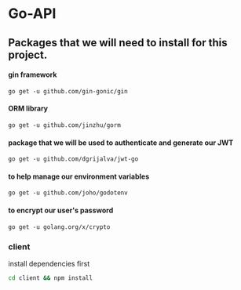 # Go-API

## Packages that we will need to install for this project.

#### gin framework
```go get -u github.com/gin-gonic/gin```

####  ORM library
```go get -u github.com/jinzhu/gorm```

####  package that we will be used to authenticate and generate our JWT
```go get -u github.com/dgrijalva/jwt-go```

####  to help manage our environment variables
```go get -u github.com/joho/godotenv```

####  to encrypt our user's password
```go get -u golang.org/x/crypto```

### client
install dependencies first
```bash
cd client && npm install
```
